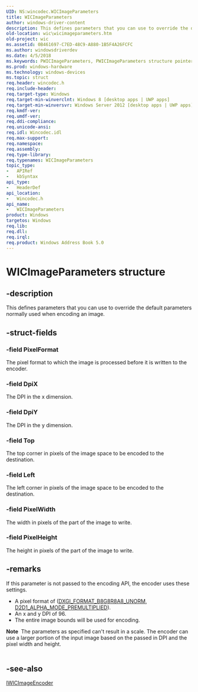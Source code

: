 ```yaml
---
UID: NS:wincodec.WICImageParameters
title: WICImageParameters
author: windows-driver-content
description: This defines parameters that you can use to override the default parameters normally used when encoding an image.
old-location: wic\wicimageparameters.htm
old-project: wic
ms.assetid: 0B461697-C7ED-48C9-A880-1B5F4A26FCFC
ms.author: windowsdriverdev
ms.date: 4/5/2018
ms.keywords: PWICImageParameters, PWICImageParameters structure pointer [Windows Imaging Component], WICImageParameters, WICImageParameters structure [Windows Imaging Component], wic.wicimageparameters, wincodec/PWICImageParameters, wincodec/WICImageParameters
ms.prod: windows-hardware
ms.technology: windows-devices
ms.topic: struct
req.header: wincodec.h
req.include-header: 
req.target-type: Windows
req.target-min-winverclnt: Windows 8 [desktop apps | UWP apps]
req.target-min-winversvr: Windows Server 2012 [desktop apps | UWP apps]
req.kmdf-ver: 
req.umdf-ver: 
req.ddi-compliance: 
req.unicode-ansi: 
req.idl: Wincodec.idl
req.max-support: 
req.namespace: 
req.assembly: 
req.type-library: 
req.typenames: WICImageParameters
topic_type:
-	APIRef
-	kbSyntax
api_type:
-	HeaderDef
api_location:
-	Wincodec.h
api_name:
-	WICImageParameters
product: Windows
targetos: Windows
req.lib: 
req.dll: 
req.irql: 
req.product: Windows Address Book 5.0
---
```


# WICImageParameters structure


## -description


This defines parameters that you can use to override the default parameters normally used when encoding an image. 


## -struct-fields




### -field PixelFormat

The pixel format to which the image is processed before it is written to the encoder.


### -field DpiX

The DPI in the x dimension.


### -field DpiY

The DPI in the y dimension.


### -field Top

The top corner in pixels of the image space to be encoded to the destination.


### -field Left

The left corner in pixels of the image space to be encoded to the destination.


### -field PixelWidth

The width in pixels of the part of the image to write.


### -field PixelHeight

The height in pixels of the part of the image to write.


## -remarks



If this parameter is not passed to the encoding API, the encoder uses these settings.

<ul>
<li>A pixel format of (<a href="https://msdn.microsoft.com/dce61bc4-4ed5-4e64-84e8-6db88025e5c2">DXGI_FORMAT_B8G8R8A8_UNORM</a>, <a href="https://msdn.microsoft.com/f1b1e735-2e89-4dc1-9fee-dfb4626ef453">D2D1_ALPHA_MODE_PREMULTIPLIED</a>).</li>
<li>An x and y DPI of 96.</li>
<li>The entire image bounds will be used for encoding.</li>
</ul>
<div class="alert"><b>Note</b>  The parameters as specified can't result in a scale. The encoder can use a larger portion of the input image based on the passed in DPI and the pixel width and height.</div>
<div> </div>



## -see-also




<a href="https://msdn.microsoft.com/D9854D82-0226-4DD8-AE54-93E5B6544B46">IWICImageEncoder</a>
 

 

